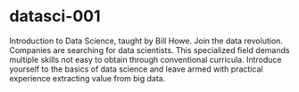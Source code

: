 datasci-001
===========

Introduction to Data Science, taught by Bill Howe. Join the data revolution. Companies are searching for data scientists. This specialized field demands multiple skills not easy to obtain through conventional curricula. Introduce yourself to the basics of data science and leave armed with practical experience extracting value from big data.
